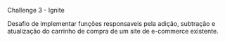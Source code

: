 Challenge 3 - Ignite

Desafio de implementar funções responsaveis pela adição, subtração e atualização do carrinho de compra de um site de e-commerce existente.

